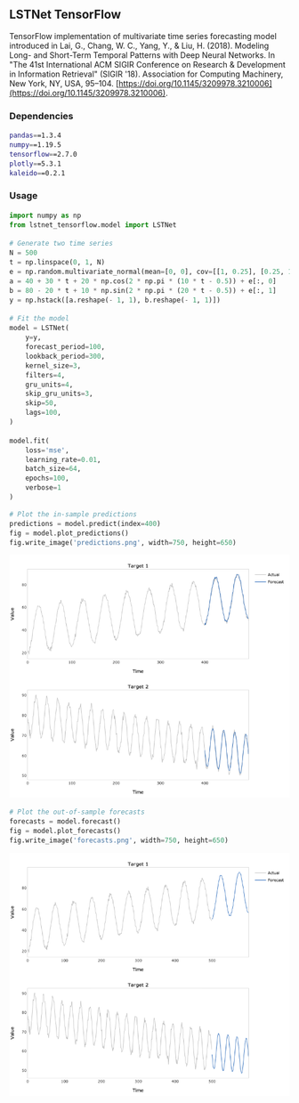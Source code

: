## LSTNet TensorFlow
TensorFlow implementation of multivariate time series forecasting model introduced in Lai, G., Chang, W. C., 
Yang, Y., & Liu, H. (2018). Modeling Long- and Short-Term Temporal Patterns with Deep Neural Networks. In "The 41st 
International ACM SIGIR Conference on Research & Development in Information Retrieval" (SIGIR '18). Association for Computing
Machinery, New York, NY, USA, 95–104. [https://doi.org/10.1145/3209978.3210006](https://doi.org/10.1145/3209978.3210006).

### Dependencies
```bash
pandas==1.3.4
numpy==1.19.5
tensorflow==2.7.0
plotly==5.3.1
kaleido==0.2.1
```
### Usage
```python
import numpy as np
from lstnet_tensorflow.model import LSTNet

# Generate two time series
N = 500
t = np.linspace(0, 1, N)
e = np.random.multivariate_normal(mean=[0, 0], cov=[[1, 0.25], [0.25, 1]], size=N)
a = 40 + 30 * t + 20 * np.cos(2 * np.pi * (10 * t - 0.5)) + e[:, 0]
b = 80 - 20 * t + 10 * np.sin(2 * np.pi * (20 * t - 0.5)) + e[:, 1]
y = np.hstack([a.reshape(- 1, 1), b.reshape(- 1, 1)])

# Fit the model
model = LSTNet(
    y=y,
    forecast_period=100,
    lookback_period=300,
    kernel_size=3,
    filters=4,
    gru_units=4,
    skip_gru_units=3,
    skip=50,
    lags=100,
)

model.fit(
    loss='mse',
    learning_rate=0.01,
    batch_size=64,
    epochs=100,
    verbose=1
)
```
```python
# Plot the in-sample predictions
predictions = model.predict(index=400)
fig = model.plot_predictions()
fig.write_image('predictions.png', width=750, height=650)
```
![predictions](example/predictions.png)
```python
# Plot the out-of-sample forecasts
forecasts = model.forecast()
fig = model.plot_forecasts()
fig.write_image('forecasts.png', width=750, height=650)
```
![forecasts](example/forecasts.png)
